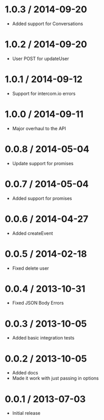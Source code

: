 
1.0.3 / 2014-09-20
==================

  * Added support for Conversations

1.0.2 / 2014-09-20
==================

  * User POST for updateUser

1.0.1 / 2014-09-12
==================

  * Support for intercom.io errors

1.0.0 / 2014-09-11
==================

  * Major overhaul to the API

0.0.8 / 2014-05-04
==================

  * Update support for promises

0.0.7 / 2014-05-04
==================

  * Added support for promises

0.0.6 / 2014-04-27
==================

  * Added createEvent

0.0.5 / 2014-02-18
==================

  * Fixed delete user

0.0.4 / 2013-10-31
==================

  * Fixed JSON Body Errors

0.0.3 / 2013-10-05
==================

  * Added basic integration tests

0.0.2 / 2013-10-05
==================

  * Added docs
  * Made it work with just passing in options

0.0.1 / 2013-07-03
==================

  * Initial release
